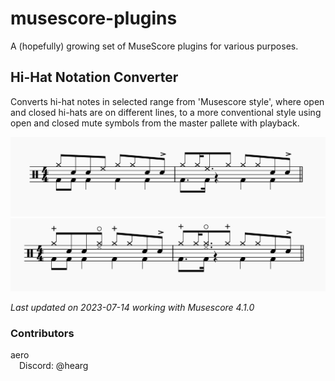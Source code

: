 # musescore-plugins
A (hopefully) growing set of MuseScore plugins for various purposes.


## Hi-Hat Notation Converter
Converts hi-hat notes in selected range from 'Musescore style', where open and closed hi-hats are on different lines, to a more conventional style using open and closed mute symbols from the master pallete with playback.

![alt text](screenshots\hihatNotationConverterBefore.PNG "Before")
![alt text](screenshots\hihatNotationConverterAfter.PNG "After")

*Last updated on 2023-07-14 working with Musescore 4.1.0*


### Contributors
aero
<br>&ensp;&ensp;Discord: @hearg